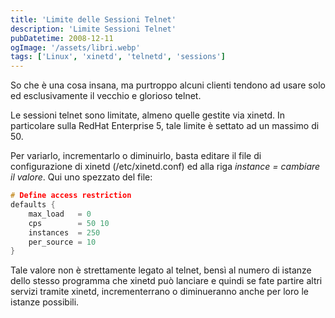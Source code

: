 ```yaml
---
title: 'Limite delle Sessioni Telnet'
description: 'Limite Sessioni Telnet'
pubDatetime: 2008-12-11
ogImage: '/assets/libri.webp'
tags: ['Linux', 'xinetd', 'telnetd', 'sessions']
---
```


So che è una cosa insana, ma purtroppo alcuni clienti tendono ad usare solo ed esclusivamente il vecchio e glorioso telnet.

Le sessioni telnet sono limitate, almeno quelle gestite via xinetd. In particolare sulla RedHat Enterprise 5, tale limite è settato ad un massimo di 50.

Per variarlo, incrementarlo o diminuirlo, basta editare il file di configurazione di xinetd (/etc/xinetd.conf) ed alla riga *instance = cambiare il valore*. Qui uno spezzato del file:
```c
# Define access restriction
defaults {
    max_load   = 0
    cps        = 50 10
    instances  = 250
    per_source = 10
}
```
Tale valore non è strettamente legato al telnet, bensì al numero di istanze dello stesso programma che xinetd può lanciare e quindi se fate partire altri servizi tramite xinetd, incrementerrano o diminueranno anche per loro le istanze possibili.